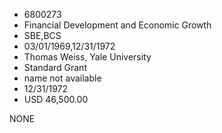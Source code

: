 * 6800273
* Financial Development and Economic Growth
* SBE,BCS
* 03/01/1969,12/31/1972
* Thomas Weiss, Yale University
* Standard Grant
*   name not available
* 12/31/1972
* USD 46,500.00

NONE
